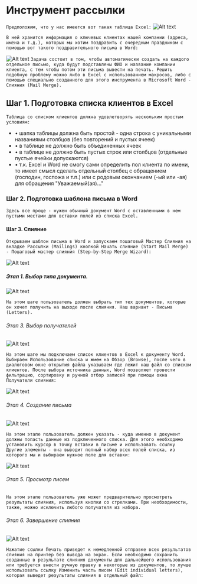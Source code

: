 # Инструмент рассылки
```Предположим, что у нас имеется вот такая таблица Excel:```
![Alt text](3.1.assets/image.png)

```В ней хранится информация о ключевых клиентах нашей компании (адреса, имена и т.д.), которых мы хотим поздравить с очередным праздником с помощью вот такого поздравительного письма в Word:```

![Alt text](3.1.assets/image-1.png)
```Задача состоит в том, чтобы автоматически создать на каждого отдельное письмо, куда будут подставлены ФИО и название компании клиента, с тем чтобы потом эти письма вывести на печать. Решить подобную проблему можно либо в Excel с использованием макросов, либо с помощью специально созданного для этого инструмента в Microsoft Word - Слияния (Mail Merge).```
## Шаг 1. Подготовка списка клиентов в Excel
```Таблица со списком клиентов должна удовлетворять нескольким простым условиям:```
* •	шапка таблицы должна быть простой - одна строка с уникальными названиями столбцов (без повторений и пустых ячеек)
* •	в таблице не должно быть объединенных ячеек
* •	в таблице не должно быть пустых строк или столбцов (отдельные пустые ячейки допускаются)
* •	т.к. Excel и Word не смогу сами определить пол клиента по имени, то имеет смысл сделать отдельный столбец с обращением (господин, госпожа и т.п.) или с родовым окончанием (-ый или -ая) для обращения "Уважаемый(ая)..."

### Шаг 2. Подготовка шаблона письма в Word
```Здесь все проще - нужен обычный документ Word с оставленными в нем пустыми местами для вставки полей из списка Excel.```
#### Шаг 3. Слияние
```Открываем шаблон письма в Word и запускаем пошаговый Мастер Слияния на вкладке Рассылки (Mailings) кнопкой Начать слияние (Start Mail Merge) - Пошаговый мастер слияния (Step-by-Step Merge Wizard):```

![Alt text](3.1.assets/image-3.png)
##### Этап 1. Выбор типа документа.
![Alt text](3.1.assets/image-4.png)

```На этом шаге пользователь должен выбрать тип тех документов, которые он хочет получить на выходе после слияния. Наш вариант - Письма (Letters).```
###### Этап 3. Выбор получателей
![Alt text](3.1.assets/image-5.png)

```На этом шаге мы подключаем список клиентов в Excel к документу Word. Выбираем Использование списка и жмем на Обзор (Browse), после чего в диалоговом окне открытия файла указываем где лежит наш файл со списком клиентов. После выбора источника данных, Word позволяет провести фильтрацию, сортировку и ручной отбор записей при помощи окна Получатели слияния:```

![Alt text](3.1.assets/image-6.png) 

###### Этап 4. Создание письма

![Alt text](3.1.assets/image-7.png)

```На этом этапе пользователь должен указать - куда именно в документ должны попасть данные из подключенного списка. Для этого необходимо установить курсор в точку вставки в письме и использовать ссылку Другие элементы - она выводит полный набор всех полей списка, из которого мы и выбираем нужное поле для вставки:```

![Alt text](3.1.assets/image-8.png)

###### Этап 5. Просмотр писем

```На этом этапе пользователь уже может предварительно просмотреть результаты слияния, используя кнопки со стрелками. При необходимости, также, можно исключить любого получателя из набора.```

###### Этап 6. Завершение слияния

![Alt text](3.1.assets/image-9.png)

```Нажатие ссылки Печать приведет к немедленной отправке всех результатов слияния на принтер без вывода на экран. Если необходимо сохранить созданные в результате слияния документы для дальнейшего использования или требуется внести ручную правку в некоторые из документов, то лучше использовать ссылку Изменить часть писем (Edit individual letters), которая выведет результаты слияния в отдельный файл:```